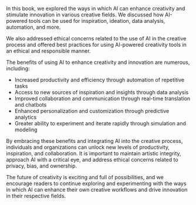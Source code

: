 
In this book, we explored the ways in which AI can enhance creativity and stimulate innovation in various creative fields. We discussed how AI-powered tools can be used for inspiration, ideation, data analysis, automation, and more.

We also addressed ethical concerns related to the use of AI in the creative process and offered best practices for using AI-powered creativity tools in an ethical and responsible manner.

The benefits of using AI to enhance creativity and innovation are numerous, including:

* Increased productivity and efficiency through automation of repetitive tasks
* Access to new sources of inspiration and insights through data analysis
* Improved collaboration and communication through real-time translation and chatbots
* Enhanced personalization and customization through predictive analytics
* Greater ability to experiment and iterate rapidly through simulation and modeling

By embracing these benefits and integrating AI into the creative process, individuals and organizations can unlock new levels of productivity, inspiration, and collaboration. It is important to maintain artistic integrity, approach AI with a critical eye, and address ethical concerns related to privacy, bias, and ownership.

The future of creativity is exciting and full of possibilities, and we encourage readers to continue exploring and experimenting with the ways in which AI can enhance their own creative workflows and drive innovation in their respective fields.
